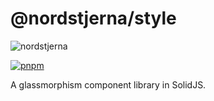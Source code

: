 # @nordstjerna/style

![nordstjerna](https://assets.solidjs.com/banner?type=Nordstjerna&background=tiles&project=%20)

[![pnpm](https://img.shields.io/badge/maintained%20with-pnpm-cc00ff.svg?style=for-the-badge&logo=pnpm)](https://pnpm.io/)

A glassmorphism component library in SolidJS.
